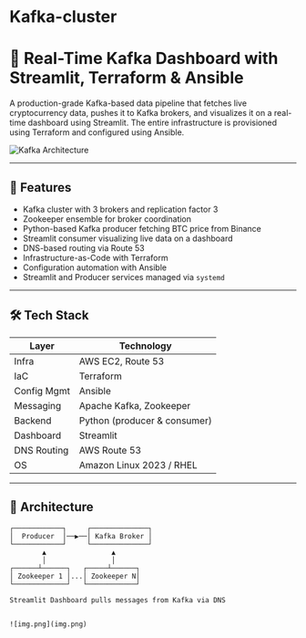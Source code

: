 # Kafka-cluster


# 🔁 Real-Time Kafka Dashboard with Streamlit, Terraform & Ansible

A production-grade Kafka-based data pipeline that fetches live cryptocurrency data, pushes it to Kafka brokers, and visualizes it on a real-time dashboard using Streamlit. The entire infrastructure is provisioned using Terraform and configured using Ansible.

![Kafka Architecture](images/kafka-architecture.png) <!-- Add your architecture image here -->
 
---

## 🚀 Features

- Kafka cluster with 3 brokers and replication factor 3
- Zookeeper ensemble for broker coordination
- Python-based Kafka producer fetching BTC price from Binance
- Streamlit consumer visualizing live data on a dashboard
- DNS-based routing via Route 53
- Infrastructure-as-Code with Terraform
- Configuration automation with Ansible
- Streamlit and Producer services managed via `systemd`

---

## 🛠️ Tech Stack

| Layer        | Technology                      |
| ------------ | ------------------------------- |
| Infra        | AWS EC2, Route 53               |
| IaC          | Terraform                       |
| Config Mgmt  | Ansible                         |
| Messaging    | Apache Kafka, Zookeeper         |
| Backend      | Python (producer & consumer)    |
| Dashboard    | Streamlit                       |
| DNS Routing  | AWS Route 53                    |
| OS           | Amazon Linux 2023 / RHEL        |
 
---

## 🧩 Architecture

```text
┌────────────┐     ┌──────────────┐
│  Producer  │──▶──│ Kafka Broker │
└────────────┘     └──────────────┘
        ▲                ▲
        │                │
┌──────┴──────┐   ┌─────┴──────┐
│ Zookeeper 1 │...│ Zookeeper N│
└─────────────┘   └────────────┘
 
Streamlit Dashboard pulls messages from Kafka via DNS


![img.png](img.png)